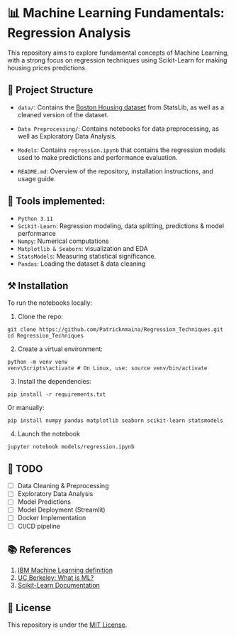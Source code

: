 # 📊 Machine Learning Fundamentals: Regression Analysis
This repository aims to explore fundamental concepts of Machine Learning, with a strong focus on regression techniques using Scikit-Learn for making housing prices predictions.

## 📁 Project Structure
- `data/`: Contains the [Boston Housing dataset](https://www.kaggle.com/datasets/altavish/boston-housing-dataset) from StatsLib, as well as a cleaned version of the dataset.

- `Data Preprocessing/`: Contains notebooks for data preprocessing, as well as Exploratory Data Analysis.

- `Models`: Contains `regression.ipynb` that contains the regression models used to make predictions and performance evaluation.

- `README.md`: Overview of the repository, installation instructions, and usage guide.

## 🧰 Tools implemented:
- `Python 3.11`
- `Scikit-Learn`: Regression modeling, data splitting, predictions & model performance
- `Numpy`: Numerical computations
- `Matplotlib & Seaborn`: visualization and EDA
- `StatsModels`: Measuring statistical significance.
- `Pandas`: Loading the dataset & data cleaning

## ⚒️ Installation
To run the notebooks locally:
1. Clone the repo:
```
git clone https://github.com/Patricknmaina/Regression_Techniques.git
cd Regression_Techniques
```

2. Create a virtual environment:
```
python -m venv venv
venv\Scripts\activate # On Linux, use: source venv/bin/activate
```

3. Install the dependencies:
```
pip install -r requirements.txt
```
Or manually:
```
pip install numpy pandas matplotlib seaborn scikit-learn statsmodels
```

4. Launch the notebook
```
jupyter notebook models/regression.ipynb
```

## 📝 TODO
- [ ] Data Cleaning & Preprocessing
- [ ] Exploratory Data Analysis
- [ ] Model Predictions
- [ ] Model Deployment (Streamlit)
- [ ] Docker Implementation
- [ ] CI/CD pipeline

## 📚 References
1. [IBM Machine Learning definition](https://www.ibm.com/think/topics/machine-learning)
2. [UC Berkeley: What is ML?](https://ischoolonline.berkeley.edu/blog/what-is-machine-learning/)
3. [Scikit-Learn Documentation](https://scikit-learn.org/stable/index.html)

## 📃 License
This repository is under the [MIT License](https://github.com/Patricknmaina/Regression_Techniques/blob/main/LICENSE).
